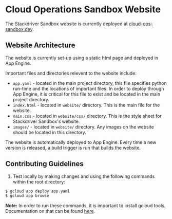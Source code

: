 # Cloud Operations Sandbox Website

The Stackdriver Sandbox website is currently deployed at [cloud-ops-sandbox.dev](https://cloud-ops-sandbox.dev).

## Website Architecture

The website is currently set-up using a static html page and deployed in App Engine.

Important files and directories relevent to the website include:
* `app.yaml` - located in the main project directory, this file specifies python run-time and the locations of important files. In order to deploy through App Engine, it is critical for this file to exist and be located in the main project directory.
* `index.html` - located in `website/` directory. This is the main file for the website.
* `main.css` - located in `website/css/` directory. This is the style sheet for Stackdriver Sandbox's website.
* `images/` - located in `website/` directory. Any images on the website should be located in this directory.

The website is automatically deployed to App Engine. Every time a new version is released, a build trigger is run that builds the website.

## Contributing Guidelines

1. Test locally by making changes and using the following commands within the root directory:
```bash
$ gcloud app deploy app.yaml
$ gcloud app browse
```
**Note:** In order to run these commands, it is important to install gcloud tools. Documentation on that can be found [here](https://cloud.google.com/source-repositories/docs/quickstart-deploying-from-source-repositories-to-app-engine).